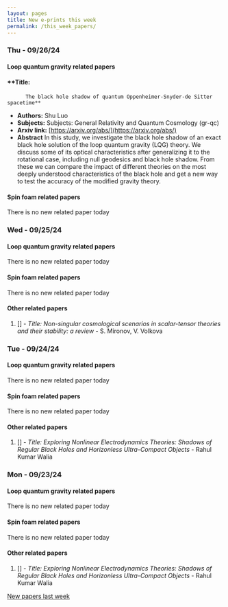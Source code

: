 ```yaml
---
layout: pages
title: New e-prints this week
permalink: /this_week_papers/
---
```




### Thu - 09/26/24

#### Loop quantum gravity related papers

#### **Title:
          The black hole shadow of quantum Oppenheimer-Snyder-de Sitter spacetime**
 - **Authors:** Shu Luo
 - **Subjects:** Subjects:
General Relativity and Quantum Cosmology (gr-qc)
 - **Arxiv link:** [https://arxiv.org/abs/](https://arxiv.org/abs/)
 - **Abstract**
 In this study, we investigate the black hole shadow of an exact black hole solution of the loop quantum gravity (LQG) theory. We discuss some of its optical characteristics after generalizing it to the rotational case, including null geodesics and black hole shadow. From these we can compare the impact of different theories on the most deeply understood characteristics of the black hole and get a new way to test the accuracy of the modified gravity theory. 

#### Spin foam related papers

There is no new related paper today 

### Wed - 09/25/24

#### Loop quantum gravity related papers

There is no new related paper today 

#### Spin foam related papers

There is no new related paper today 



#### Other related papers

1. [[]](https://arxiv.org/abs/) - *Title:
          Non-singular cosmological scenarios in scalar-tensor theories and their stability: a review* - S. Mironov, V. Volkova



### Tue - 09/24/24

#### Loop quantum gravity related papers

There is no new related paper today 

#### Spin foam related papers

There is no new related paper today 



#### Other related papers

1. [[]](https://arxiv.org/abs/) - *Title:
          Exploring Nonlinear Electrodynamics Theories: Shadows of Regular Black Holes and Horizonless Ultra-Compact Objects* - Rahul Kumar Walia



### Mon - 09/23/24

#### Loop quantum gravity related papers

There is no new related paper today 

#### Spin foam related papers

There is no new related paper today 



#### Other related papers

1. [[]](https://arxiv.org/abs/) - *Title:
          Exploring Nonlinear Electrodynamics Theories: Shadows of Regular Black Holes and Horizonless Ultra-Compact Objects* - Rahul Kumar Walia






[New papers last week]({{site.url}}/archived/weekly/pre-prints/2024/09/23/archived_weekly_papers.html)